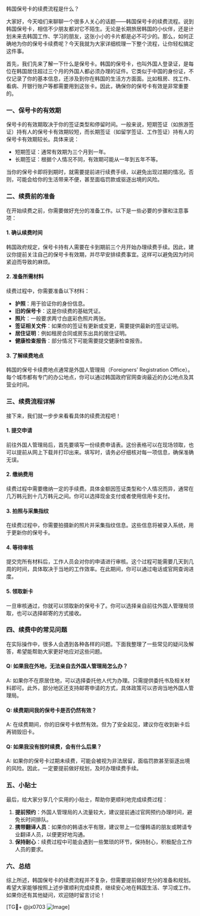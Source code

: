 韩国保号卡的续费流程是什么？

大家好，今天咱们来聊聊一个很多人关心的话题——韩国保号卡的续费流程。说到韩国保号卡，相信不少朋友都对它不陌生。无论是长期旅居韩国的小伙伴，还是计划未来去韩国工作、学习的朋友，这张小小的卡片都是必不可少的。那么，如何正确地为你的保号卡续费呢？今天我就为大家详细梳理一下整个流程，让你轻松搞定这件事。

首先，我们先来了解一下什么是保号卡。韩国的保号卡，也叫外国人登录证，是每位在韩国居住超过三个月的外国人都必须办理的证件。它类似于中国的身份证，不仅记录了你的基本信息，还涉及到你在韩国的生活方方面面。比如租房、找工作、看病、开银行账户等都需要用到这张卡。因此，确保你的保号卡有效是非常重要的。

### 一、保号卡的有效期

保号卡的有效期取决于你的签证类型和停留时间。一般来说，短期签证（如旅游签证）持有人的保号卡有效期较短，而长期签证（如留学签证、工作签证）持有人的保号卡有效期较长。具体来说：

- 短期签证：通常有效期为三个月到一年。
- 长期签证：根据个人情况不同，有效期可能从一年到五年不等。

当你的保号卡即将到期时，就需要提前进行续费手续，以避免出现过期的情况。否则，可能会给你的生活带来不便，甚至面临罚款或驱逐出境的风险。

### 二、续费前的准备

在开始续费之前，你需要做好充分的准备工作。以下是一些必要的步骤和注意事项：

#### 1. 确认续费时间
韩国政府规定，保号卡持有人需要在卡到期前三个月开始办理续费手续。因此，建议你提前关注自己的保号卡有效期，并尽早安排续费事宜。这样可以避免因为时间紧迫而导致的麻烦。

#### 2. 准备所需材料
续费过程中，你需要准备以下材料：
- **护照**：用于验证你的身份信息。
- **旧的保号卡**：这是你续费的基础凭证。
- **照片**：一般要求两寸白底彩色照片两张。
- **签证相关文件**：如果你的签证有更新或变更，需要提供最新的签证证明。
- **居住证明**：例如租房合同或房东出具的居住证明。
- **健康检查报告**：部分情况下可能需要提交健康检查报告。

#### 3. 了解续费地点
韩国的保号卡续费地点通常是外国人管理局（Foreigners’ Registration Office）。每个城市都有专门的办公地点，你可以通过韩国政府官网查询最近的办公地点及其营业时间。

### 三、续费流程详解

接下来，我们就一步步来看看具体的续费流程吧！

#### 1. 提交申请
前往外国人管理局后，首先要填写一份续费申请表。这份表格可以在现场领取，也可以提前从网上下载并打印出来。填写时，请务必仔细核对每一项信息，确保准确无误。

#### 2. 缴纳费用
续费过程中需要缴纳一定的手续费。具体金额因签证类型和个人情况而异，通常在几万韩元到十几万韩元之间。你可以选择现金支付或者使用信用卡支付。

#### 3. 拍照与采集指纹
在续费过程中，你需要拍摄新的照片并采集指纹信息。这些信息将被录入系统，用于更新你的保号卡。

#### 4. 等待审核
提交完所有材料后，工作人员会对你的申请进行审核。这个过程可能需要几天到几周的时间，具体取决于当地的工作效率。在此期间，你可以通过电话或官网查询进度。

#### 5. 领取新卡
一旦审核通过，你就可以领取新的保号卡了。你可以选择亲自前往外国人管理局领取，也可以选择邮寄的方式接收。

### 四、续费中的常见问题

在实际操作中，很多人会遇到各种各样的问题。下面我整理了一些常见的疑问及解答，希望能帮助大家更好地应对这些问题。

#### Q: 如果我在外地，无法亲自去外国人管理局怎么办？
A: 如果你不在原居住地，可以选择委托他人代为办理。只需提供委托书及相关材料即可。此外，部分地区还支持邮寄申请的方式，具体政策可以咨询当地外国人管理局。

#### Q: 续费期间我的保号卡是否仍然有效？
A: 在续费期间，你的旧保号卡依然有效。但为了安全起见，建议你在收到新卡后再销毁旧卡。

#### Q: 如果我没有按时续费，会有什么后果？
A: 如果你的保号卡过期未续费，可能会被视为非法居留，面临罚款甚至驱逐出境的风险。因此，一定要提前做好规划，及时办理续费手续。

### 五、小贴士

最后，给大家分享几个实用的小贴士，帮助你更顺利地完成续费过程：

1. **提前预约**：外国人管理局的人流量较大，建议提前通过官网预约办理时间，避免长时间排队。
2. **携带翻译人员**：如果你的韩语水平有限，建议带上一位懂韩语的朋友或聘请专业翻译人员，以便更好地沟通。
3. **保持耐心**：续费过程中可能会遇到一些繁琐的环节，保持耐心，积极配合工作人员的要求。

### 六、总结

综上所述，韩国保号卡的续费流程并不复杂，但需要提前做好充分的准备和规划。希望大家能够按照上述步骤顺利完成续费，继续安心地在韩国生活、学习或工作。如果你还有其他疑问，欢迎随时留言讨论！

[TG💪+ @jx0703 ![Image](https://github.com/user-attachments/assets/dbca1d08-cadb-493c-b0ec-ad6f7a83f270)]